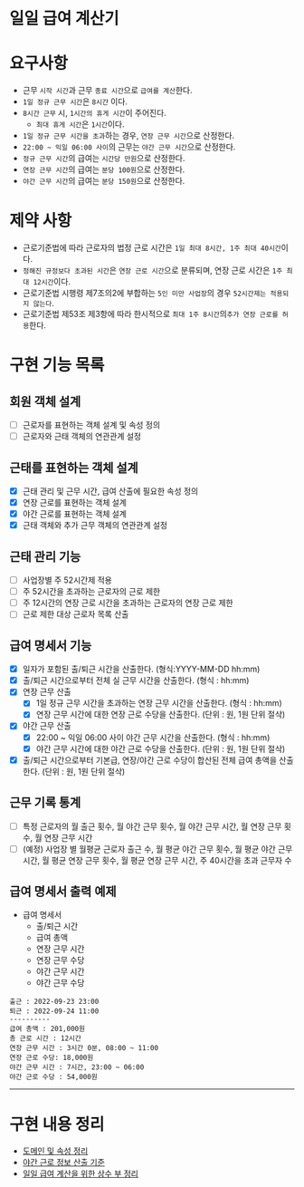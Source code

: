 일일 급여 계산기
===
# 요구사항
* 근무 `시작 시간`과 근무 `종료 시간`으로 `급여를 계산`한다.
* `1일 정규 근무 시간`은 `8시간` 이다.
* `8시간 근무` 시, `1시간의 휴게 시간`이 주어진다.
  * `최대 휴게 시간`은 `1시간`이다.
* `1일 정규 근무 시간을 초과`하는 경우, `연장 근무 시간`으로 산정한다.
* `22:00 ~ 익일 06:00 사이`의 근무는 `야간 근무 시간`으로 산정한다.
* `정규 근무 시간`의 급여는 `시간당 만원`으로 산정한다.
* `연장 근무 시간`의 급여는 `분당 100원`으로 산정한다.
* `야간 근무 시간`의 급여는 `분당 150원`으로 산정한다.

# 제약 사항
* 근로기준법에 따라 근로자의 법정 근로 시간은 `1일 최대 8시간, 1주 최대 40시간`이다.
* `정해진 규정보다 초과된 시간`은 `연장 근로 시간`으로 분류되며, 연장 근로 시간은 `1주 최대 12시간`이다.
* 근로기준법 시행령 제7조의2에 부합하는 `5인 미만 사업장`의 경우 `52시간제는 적용되지 않는다`.
* 근로기준법 제53조 제3항에 따라 한시적으로 `최대 1주 8시간`의`추가 연장 근로를 허용`한다.

# 구현 기능 목록
## 회원 객체 설계
* [ ] 근로자를 표현하는 객체 설계 및 속성 정의  
* [ ] 근로자와 근태 객체의 연관관계 설정

## 근태를 표현하는 객체 설계
* [x] 근태 관리 및 근무 시간, 급여 산출에 필요한 속성 정의
* [x] 연장 근로를 표현하는 객체 설계
* [x] 야간 근로를 표현하는 객체 설계
* [x] 근태 객체와 추가 근무 객체의 연관관계 설정

## 근태 관리 기능
* [ ] 사업장별 주 52시간제 적용
* [ ] 주 52시간을 초과하는 근로자의 근로 제한
* [ ] 주 12시간의 연장 근로 시간을 초과하는 근로자의 연장 근로 제한
* [ ] 근로 제한 대상 근로자 목록 산출

## 급여 명세서 기능
* [x] 일자가 포함된 출/퇴근 시간을 산출한다. (형식:YYYY-MM-DD hh:mm)
* [x] 출/퇴근 시간으로부터 전체 실 근무 시간을 산출한다. (형식 : hh:mm) 
* [x] 연장 근무 산출
  * [x] 1일 정규 근무 시간을 초과하는 연장 근무 시간을 산출한다. (형식 : hh:mm)
  * [x] 연장 근무 시간에 대한 연장 근로 수당을 산출한다. (단위 : 원, 1원 단위 절삭)
* [x] 야간 근무 산출
  * [x] 22:00 ~ 익일 06:00 사이 야간 근무 시간을 산출한다. (형식 : hh:mm)
  * [x] 야간 근무 시간에 대한 야간 근로 수당을 산출한다. (단위 : 원, 1원 단위 절삭)
* [x] 출/퇴근 시간으로부터 기본급, 연장/야간 근로 수당이 합산된 전체 급여 총액을 산출한다. (단위 : 원, 1원 단위 절삭)

## 근무 기록 통계
* [ ] 특정 근로자의 월 출근 횟수, 월 야간 근무 횟수, 월 야간 근무 시간, 월 연장 근무 횟수, 월 연장 근무 시간 
* [ ] (예정) 사업장 별 월평균 근로자 출근 수, 월 평균 야간 근무 횟수, 월 평균 야간 근무 시간, 월 평균 연장 근무 횟수, 월 평균 연장 근무 시간, 주 40시간을 초과 근무자 수

## 급여 명세서 출력 예제
* 급여 명세서
  * 출/퇴근 시간 
  * 급여 총액
  * 연장 근무 시간
  * 연장 근무 수당
  * 야간 근무 시간
  * 야간 근무 수당
```
출근 : 2022-09-23 23:00
퇴근 : 2022-09-24 11:00
----------
급여 총액 : 201,000원
총 근로 시간 : 12시간
연장 근무 시간 : 3시간 0분, 08:00 ~ 11:00
연장 근로 수당: 18,000원
야간 근무 시간 : 7시간, 23:00 ~ 06:00
야간 근로 수당 : 54,000원
```
---

# 구현 내용 정리
- [도메인 및 속성 정리](https://github.com/choi-ys/attendance/wiki/%EB%8F%84%EB%A9%94%EC%9D%B8-%EB%B0%8F-%EC%86%8D%EC%84%B1-%EC%A0%95%EB%A6%AC)
- [야간 근로 정보 산출 기준](https://github.com/choi-ys/attendance/wiki/%EC%95%BC%EA%B0%84-%EA%B7%BC%EB%A1%9C-%EC%A0%95%EB%B3%B4-%EC%82%B0%EC%B6%9C-%EA%B8%B0%EC%A4%80)
- [일일 급여 계산을 위한 상수 부 정리](https://github.com/choi-ys/attendance/wiki/%EC%9D%BC%EC%9D%BC-%EA%B8%89%EC%97%AC-%EA%B3%84%EC%82%B0%EC%9D%84-%EC%9C%84%ED%95%9C-%EC%83%81%EC%88%98-%EB%B6%80-%EC%A0%95%EB%A6%AC)
